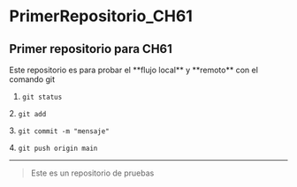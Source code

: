 # PrimerRepositorio\_CH61

## Primer repositorio para CH61



Este repositorio es para probar el \*\*flujo local\*\* y \*\*remoto\*\* con el comando git



1. `git status`

2\. `git add`

3\. `git commit -m "mensaje"`

4\. `git push origin main`



---



> Este es un repositorio de pruebas



